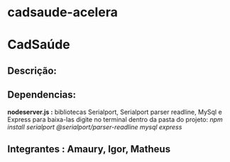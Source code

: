 # cadsaude-acelera

# CadSaúde

## Descrição:


## Dependencias:
**nodeserver.js :** bibliotecas Serialport, Serialport parser readline, MySql e Express
para baixa-las digite no terminal dentro da pasta do projeto: *npm install serialport @serialport/parser-readline mysql express*

## Integrantes : Amaury, Igor, Matheus

